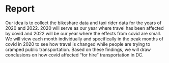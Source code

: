 # Report
Our idea is to collect the bikeshare data and taxi rider data for the years of 2020 and 2022. 2020 will serve as our year where travel has been affected by covid and 2022 will be our year where the effects from covid are small. We will view each month individually and specifically in the peak months of covid in 2020 to see how travel is changed while people are trying to cramped public transportation. Based on these findings, we will draw conclusions on how covid affected “for hire” transportation in DC.
